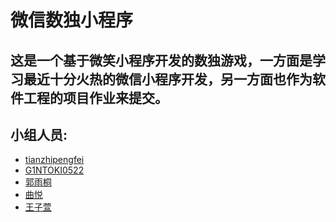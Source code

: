 # 微信数独小程序
## 这是一个基于微笑小程序开发的数独游戏，一方面是学习最近十分火热的微信小程序开发，另一方面也作为软件工程的项目作业来提交。
## 小组人员:
* [tianzhipengfei](https://github.com/tianzhipengfei)
* [G1NTOKI0522](https://github.com/G1NTOKI0522)
* [郭雨桐]()
* [曲悦]()
* [王子萱]()
